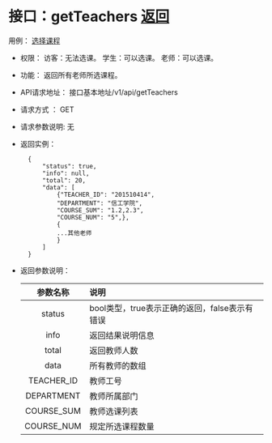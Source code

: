 ﻿<!-- markdownlint-disable MD033-->
<!-- 禁止MD033类型的警告 https://www.npmjs.com/package/markdownlint -->

# 接口：getTeachers  [返回](../README.md)
用例： [选择课程](../用例/学生列表.md)

- 权限：
    访客：无法选课。
    学生：可以选课。
    老师：可以选课。

- 功能：
    返回所有老师所选课程。

- API请求地址：
   接口基本地址/v1/api/getTeachers

- 请求方式 ：
    GET

- 请求参数说明:
    无

- 返回实例：

        {
            "status": true,
            "info": null,
            "total": 20,
            "data": [
                {"TEACHER_ID": "201510414",
                "DEPARTMENT": "信工学院",
                "COURSE_SUM": "1.2,2.3",
                "COURSE_NUM": "5",},
                {
                ...其他老师
                }
            ]
        }

- 返回参数说明：

  |参数名称|说明|
  |:---------:|:--------------------------------------------------------|
  |status|bool类型，true表示正确的返回，false表示有错误|
  |info|返回结果说明信息|
  |total|返回教师人数|
  |data|所有教师的数组|
  |TEACHER_ID|教师工号|
  |DEPARTMENT|教师所属部门|
  |COURSE_SUM|教师选课列表|
  |COURSE_NUM|规定所选课程数量|
